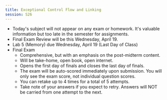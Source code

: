 ```yaml
---
title: Exceptional Control Flow and Linking
session: S26
---
```


* Today's subject will not appear on any exam or homework. It's valuable information but too late in the semester for assignments.
* Final Exam Review will be this Wednesday, April 19.
* Lab 5 (Memory) due Wednesday, April 19 (Last Day of Class)
* Final Exam
    * Comprehensive, but with an emphasis on the post-midterm content.
    * Will be take-home, open book, open internet.
    * Opens the first day of finals and closes the last day of finals.
    * The exam will be auto-scored immediately upon submission. You will only see the exam score, not individual question scores.
    * You can retake up to 4 times for a total of 5 attempts.
    * Take note of your answers if you expect to retry. Answers will NOT be carried from one attempt to the next.